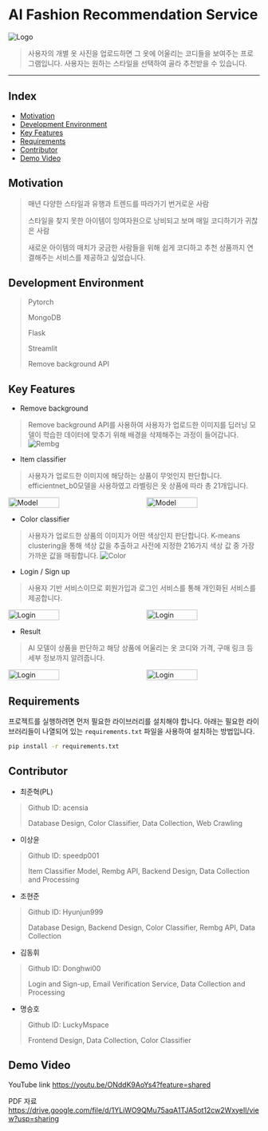 # AI Fashion Recommendation Service

![Logo](https://i.imgur.com/L1fCcL9.png)

>사용자의 개별 옷 사진을 업로드하면 그 옷에 어울리는 코디들을 보여주는 프로그램입니다.
>사용자는 원하는 스타일을 선택하여 골라 추천받을 수 있습니다.
---
## Index
  - [Motivation](#Motivation)
  - [Development Environment](#Development-Environment)
  - [Key Features](#Key-features)
  - [Requirements](#Requirements)
  - [Contributor](#Contributor)
  - [Demo Video](#Demo-Video)

## Motivation

> 매년 다양한 스타일과 유행과 트렌드를 따라가기 번거로운 사람
> 
>스타일을 찾지 못한 아이템이 잉여자원으로 낭비되고 보며 매일 코디하기가 귀찮은 사람
>
>새로운 아이템의 매치가 궁금한 사람들을 위해 쉽게 코디하고 추천 상품까지 연결해주는 서비스를 제공하고 싶었습니다.

## Development Environment

> Pytorch
> 
> MongoDB
> 
> Flask
> 
> Streamlit
> 
> Remove background API

## Key Features

- Remove background
>Remove background API를 사용하여 사용자가 업로드한 이미지를 딥러닝 모델이 학습한 데이터에 맞추기 위해 배경을 삭제해주는 과정이 들어갑니다.
![Rembg](https://i.imgur.com/ChD28Lw.png)

- Item classifier
>사용자가 업로드한 이미지에 해당하는 상품이 무엇인지 판단합니다. efficientnet_b0모델을 사용하였고 라벨링은 옷 상품에 따라 총 21개입니다.
<div style="display:flex; justify-content:space-between;">
    <img src="https://i.imgur.com/MnwCpVJ.jpg" alt="Model" width="45%">
    <img src="https://i.imgur.com/3ep33HL.jpg" alt="Model" width="45%">
</div>

- Color classifier
>사용자가 업로드한 상품의 이미지가 어떤 색상인지 판단합니다. K-means clustering을 통해 색상 값을 추출하고 사전에 지정한 216가지 색상 값 중 가장 가까운 값을 매핑합니다.
![Color](https://i.imgur.com/RJaKWFi.png)

- Login / Sign up
>사용자 기반 서비스이므로 회원가입과 로그인 서비스를 통해 개인화된 서비스를 제공합니다.
<div style="display:flex; justify-content:space-between;">
    <img src="https://i.imgur.com/lrlGt3z.png" alt="Login" width="45%">
    <img src="https://i.imgur.com/Wo256S3.png" alt="Login" width="45%">
</div>

- Result
>AI 모델이 상품을 판단하고 해당 상품에 어울리는 옷 코디와 가격, 구매 링크 등 세부 정보까지 알려줍니다.
<div style="display:flex; justify-content:space-between;">
    <img src="https://i.imgur.com/I7WyHG5.png" alt="Login" style="width: 45%; object-fit: cover;">
    <img src="https://i.imgur.com/k5KQmo5.png" alt="Login" style="width: 45%; object-fit: cover;">
</div>

## Requirements

프로젝트를 실행하려면 먼저 필요한 라이브러리를 설치해야 합니다. 아래는 필요한 라이브러리들이 나열되어 있는 `requirements.txt` 파일을 사용하여 설치하는 방법입니다.
```sh
pip install -r requirements.txt
```

## Contributor

- 최준혁(PL)
>Github ID: acensia
>
>Database Design, Color Classifier, Data Collection, Web Crawling

- 이상윤
>Github ID: speedp001
>
>Item Classifier Model, Rembg API, Backend Design, Data Collection and Processing

- 조현준
>Github ID: Hyunjun999
>
>Database Design, Backend Design, Color Classifier, Rembg API, Data Collection

- 김동휘
>Github ID: Donghwi00
>
>Login and Sign-up, Email Verification Service, Data Collection and Processing

- 명승호
>Github ID: LuckyMspace
>
>Frontend Design, Data Collection, Color Classifier

## Demo Video

YouTube link
https://youtu.be/ONddK9AoYs4?feature=shared

PDF 자료
https://drive.google.com/file/d/1YLiWO9QMu75aqA1TJA5ot12cw2WxyeIl/view?usp=sharing

